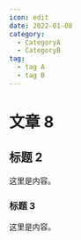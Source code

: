 ```yaml
---
icon: edit
date: 2022-01-08
category:
  - CategoryA
  - CategoryB
tag:
  - tag A
  - tag B
---
```


# 文章 8

## 标题 2

这里是内容。

### 标题 3

这里是内容。
